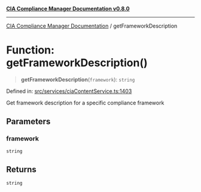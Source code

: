 [**CIA Compliance Manager Documentation v0.8.0**](../README.md)

***

[CIA Compliance Manager Documentation](../globals.md) / getFrameworkDescription

# Function: getFrameworkDescription()

> **getFrameworkDescription**(`framework`): `string`

Defined in: [src/services/ciaContentService.ts:1403](https://github.com/Hack23/cia-compliance-manager/blob/cb6149c89796a3270553cf52dea8f2c5b402dd17/src/services/ciaContentService.ts#L1403)

Get framework description for a specific compliance framework

## Parameters

### framework

`string`

## Returns

`string`
